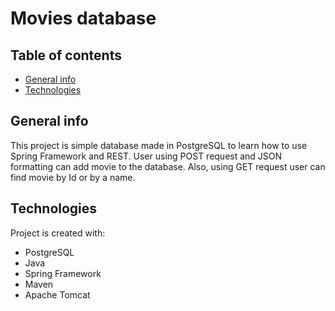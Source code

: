 # Movies database 


## Table of contents
* [General info](#general-info)
* [Technologies](#technologies)

## General info
This project is simple database made in PostgreSQL to learn how to use Spring Framework and REST. 
User using POST request and JSON formatting can add movie to the database. Also, using GET request user can find movie by Id or by a name.
	
## Technologies
Project is created with:
* PostgreSQL
* Java
* Spring Framework
* Maven
* Apache Tomcat
	
